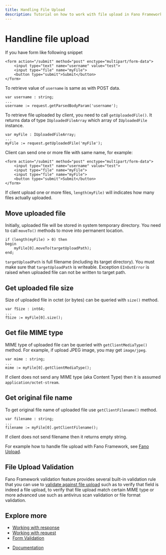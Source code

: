 ```yaml
---
title: Handling File Upload
description: Tutorial on how to work with file upload in Fano Framework
---
```


<h1 class="major">Handline file upload</h1>

If you have form like following snippet

```
<form action="/submit" method="post" enctype="multipart/form-data">
    <input type="text" name="username" value="test">
    <input type="file" name="myFile">
    <button type="submit">Submit</button>
</form>
```

To retrieve value of `username` is same as with POST data.

```
var username : string;
...
username := request.getParsedBodyParam('username');
```

To retrieve file uploaded by client, you need to call `getUploadedFile()`. It returns data of type `IUploadedFileArray` which array of `IUploadedFile` instance.


```
var myFile : IUploadedFileArray;
...
myFile := request.getUploadedFile('myFile');
```

Client can send one or more file with same name, for example:

```
<form action="/submit" method="post" enctype="multipart/form-data">
    <input type="text" name="username" value="test">
    <input type="file" name="myFile">
    <input type="file" name="myFile">
    <button type="submit">Submit</button>
</form>
```

If client upload one or more files, `length(myFile)` will indicates how many
files actually uploaded.

## Move uploaded file

Initially, uploaded file will be stored in system temporary directory. You need to
call `moveTo()` methods to move into permanent location.

```
if (length(myFile) > 0) then
begin
    myFile[0].moveTo(targetUploadPath);
end;
```
`targetUploadPath` is full filename (including its target directory). You must make sure that `targetUploadPath` is writeable. Exception `EInOutError` is raised when
uploaded file can not be written to target path.

## Get uploaded file size

Size of uploaded file in octet (or bytes) can be queried with `size()` method.

```
var fSize : int64;
...
fSize := myFile[0].size();
```

## Get file MIME type

MIME type of uploaded file can be queried with `getClientMediaType()` method.
For example, if upload JPEG image, you may get `image/jpeg`.

```
var mime : string;
...
mime := myFile[0].getClientMediaType();
```

If client does not send any MIME type (aka Content Type) then it is assumed
`application/octet-stream`.

## Get original file name

To get original file name of uploaded file use `getClientFilename()` method.

```
var filename : string;
...
filename := myFile[0].getClientFilename();
```

If client does not send filename then it returns empty string.

For example how to handle file upload with Fano Framework, see
[Fano Upload](https://github.com/fanoframework/fano-upload).

## File Upload Validation

Fano Framework validation feature provides several built-in validation rule that you can use to [validate against file upload](/security/form-validation/built-in-validation-rules#uploaded-file) such as to verify that field is indeed a file upload, to verify that file upload match certain MIME type or more advanced use such as antivirus scan validation or file format validation.

## Explore more

- [Working with response](/working-with-response)
- [Working with request](/working-with-request)
- [Form Validation](/security/form-validation)

<ul class="actions">
    <li><a href="/documentation" class="button">Documentation</a></li>
</ul>
